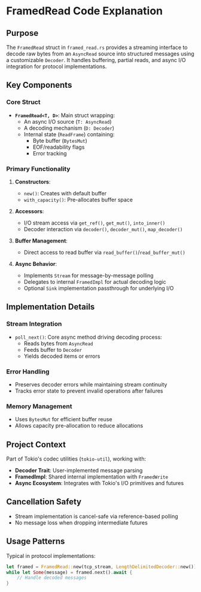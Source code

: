 # FramedRead Code Explanation

## Purpose
The `FramedRead` struct in `framed_read.rs` provides a streaming interface to decode raw bytes from an `AsyncRead` source into structured messages using a customizable `Decoder`. It handles buffering, partial reads, and async I/O integration for protocol implementations.

## Key Components

### Core Struct
- **`FramedRead<T, D>`**: Main struct wrapping:
  - An async I/O source (`T: AsyncRead`)
  - A decoding mechanism (`D: Decoder`)
  - Internal state (`ReadFrame`) containing:
    - Byte buffer (`BytesMut`)
    - EOF/readability flags
    - Error tracking

### Primary Functionality
1. **Constructors**:
   - `new()`: Creates with default buffer
   - `with_capacity()`: Pre-allocates buffer space

2. **Accessors**:
   - I/O stream access via `get_ref()`, `get_mut()`, `into_inner()`
   - Decoder interaction via `decoder()`, `decoder_mut()`, `map_decoder()`

3. **Buffer Management**:
   - Direct access to read buffer via `read_buffer()`/`read_buffer_mut()`

4. **Async Behavior**:
   - Implements `Stream` for message-by-message polling
   - Delegates to internal `FramedImpl` for actual decoding logic
   - Optional `Sink` implementation passthrough for underlying I/O

## Implementation Details

### Stream Integration
- `poll_next()`: Core async method driving decoding process:
  - Reads bytes from `AsyncRead`
  - Feeds buffer to `Decoder`
  - Yields decoded items or errors

### Error Handling
- Preserves decoder errors while maintaining stream continuity
- Tracks error state to prevent invalid operations after failures

### Memory Management
- Uses `BytesMut` for efficient buffer reuse
- Allows capacity pre-allocation to reduce allocations

## Project Context
Part of Tokio's codec utilities (`tokio-util`), working with:
- **Decoder Trait**: User-implemented message parsing
- **FramedImpl**: Shared internal implementation with `FramedWrite`
- **Async Ecosystem**: Integrates with Tokio's I/O primitives and futures

## Cancellation Safety
- Stream implementation is cancel-safe via reference-based polling
- No message loss when dropping intermediate futures

## Usage Patterns
Typical in protocol implementations:
```rust
let framed = FramedRead::new(tcp_stream, LengthDelimitedDecoder::new());
while let Some(message) = framed.next().await {
    // Handle decoded messages
}
```
